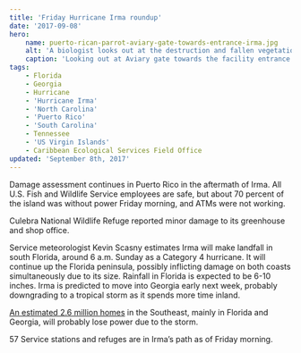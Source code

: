 ```yaml
---
title: 'Friday Hurricane Irma roundup'
date: '2017-09-08'
hero:
    name: puerto-rican-parrot-aviary-gate-towards-entrance-irma.jpg
    alt: 'A biologist looks out at the destruction and fallen vegetation outside the gate of the aviary.'
    caption: 'Looking out at Aviary gate towards the facility entrance. Photo by USFWS.'
tags:
    - Florida
    - Georgia
    - Hurricane
    - 'Hurricane Irma'
    - 'North Carolina'
    - 'Puerto Rico'
    - 'South Carolina'
    - Tennessee
    - 'US Virgin Islands'
    - Caribbean Ecological Services Field Office
updated: 'September 8th, 2017'
---
```


Damage assessment continues in Puerto Rico in the aftermath of Irma. All U.S. Fish and Wildlife Service employees are safe, but about 70 percent of the island was without power Friday morning, and ATMs were not working.

Culebra National Wildlife Refuge reported minor damage to its greenhouse and shop office.

Service meteorologist Kevin Scasny estimates Irma will make landfall in south Florida, around 6 a.m. Sunday as a Category 4 hurricane. It will continue up the Florida peninsula, possibly inflicting damage on both coasts simultaneously due to its size. Rainfall in Florida is expected to be 6-10 inches. Irma is predicted to move into Georgia early next week, probably downgrading to a tropical storm as it spends more time inland.

[An estimated 2.6 million homes](http://ioe-guikema.engin.umich.edu/Hurricane_Irma.html) in the Southeast, mainly in Florida and Georgia, will probably lose power due to the storm.

57 Service stations and refuges are in Irma’s path as of Friday morning.
